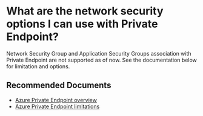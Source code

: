<properties
	pageTitle="Using NSG and ASG with Private Endpoint"
	description="Using NSG and ASG with Private Endpoint"
	infoBubbleText="Using NSG and ASG with Private Endpoint"
	service=""
	resource=""
	authors="rdhillon,malop"
	ms.author="rdhillon,malop"
	displayOrder=""
	articleId=""
	diagnosticScenario=""
	selfHelpType="security"
	supportTopicIds="32681492"
	resourceTags=""
	productPesIds="16843"
	cloudEnvironments="public"
/>

# What are the network security options I can use with Private Endpoint?

Network Security Group and Application Security Groups association with Private Endpoint are not supported as of now. See the documentation below for limitation and options.

## **Recommended Documents**

* [Azure Private Endpoint overview](https://docs.microsoft.com/azure/private-link/private-endpoint-overview)
* [Azure Private Endpoint limitations](https://docs.microsoft.com/azure/private-link/private-endpoint-overview#limitations) 
